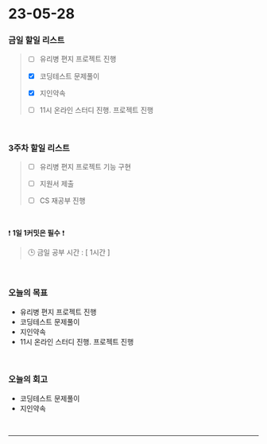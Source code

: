 # 23-05-28
### 금일 할일 리스트
> - [ ]  유리병 편지 프로젝트 진행
>
> - [x]  코딩테스트 문제풀이
>
> - [x]  지인약속
>
> - [ ]  11시 온라인 스터디 진행. 프로젝트 진행


<br/>

### 3주차 할일 리스트  
> - [ ]  유리병 편지 프로젝트 기능 구현
>
> - [ ]  지원서 제출
>
> - [ ]  CS 재공부 진행

<br/>

❗ **1일 1커밋은 필수** ❗
> 🕒 금일 공부 시간 : [ 1시간 ]
  
<br/>

### 오늘의 목표
- 유리병 편지 프로젝트 진행
- 코딩테스트 문제풀이
- 지인약속
- 11시 온라인 스터디 진행. 프로젝트 진행

<br>

### 오늘의 회고
- 코딩테스트 문제풀이
- 지인약속

<br/>

------------  

